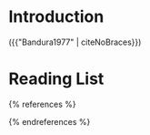 # Introduction



({{"Bandura1977" | citeNoBraces}})


# Reading List 

{% references %}

{% endreferences %}